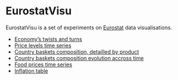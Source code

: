 EurostatVisu
======

EurostatVisu is a set of experiments on [Eurostat](http://ec.europa.eu/eurostat/) data visualisations.

- [Economy’s twists and turns](http://jgaffuri.github.io/EurostatVisu/crisis_route.html)
- [Price levels time series](http://jgaffuri.github.io/EurostatVisu/timeser.html)
- [Country baskets composition, detailled by product](http://jgaffuri.github.io/EurostatVisu/coicop_sunburst.html)
- [Country baskets composition evolution accross time](http://jgaffuri.github.io/EurostatVisu/coicop_time_stack.html)
- [Food prices time series](http://jgaffuri.github.io/EurostatVisu/FPMT_timeser.html)
- [Inflation table](http://jgaffuri.github.io/EurostatVisu/table1.html)
